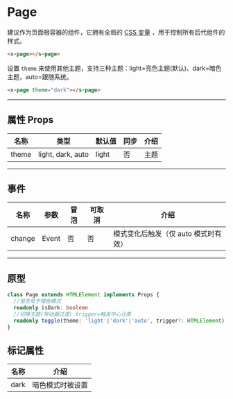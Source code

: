 # Page

建议作为页面根容器的组件，它拥有全局的 [CSS 变量](/style/css-var) ，用于控制所有后代组件的样式。

```html
<s-page></s-page>
```
设置 `theme` 来使用其他主题，支持三种主题：light=亮色主题(默认)、dark=暗色主题，auto=跟随系统。

```html
<s-page theme="dark"></s-page>
```

---

## 属性 Props

| 名称  | 类型               | 默认值 | 同步 | 介绍 |
| ----- | ----------------- | ------ | --- | ---- |
| theme | light, dark, auto | light  | 否  | 主题 |

---

## 事件

| 名称   | 参数   | 冒泡 | 可取消 | 介绍                               |
| ------ |------ |------| ------ |---------------------------------- |
| change | Event | 否   | 否     | 模式变化后触发（仅 auto 模式时有效） |

---

## 原型

```ts
class Page extends HTMLElement implements Props {
  //是否处于暗色模式
  readonly isDark: boolean
  //切换主题(带动画过渡) trigger=触发中心元素
  readonly toggle(theme: 'light'|'dark'|'auto', trigger?: HTMLElement): Promise<Animation | void>
}
```

## 标记属性

| 名称 | 介绍            |
| ---- | -------------- |
| dark | 暗色模式时被设置 |